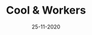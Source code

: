 ---
layout: project
title: 'Cool & Workers'
caption: Design d'interface pour la gestion d'un espace de coworking
description: >
  **Client** : Cool & Workers est un espace de coworking convivial situé à Paris, offrant divers services pour les travailleurs nomades et les entreprises. Leurs offres incluent des cafés coworking, des salles de réunion, des bureaux privés et des services événementiels.<br/><br/>
  **Mission** : Concevoir une UI optimisant l'organisation et la gestion d'un espace de coworking. Les points essentiels incluent : la réservation en temps réel des places et salles, un tableau de bord simplifié pour la gestion interne, et un annuaire interactif des membres pour favoriser la mise en relation. Cette solution améliore l'expérience utilisateur et renforce la communauté des coworkers, répondant ainsi aux besoins des gestionnaires et des membres.<br/><br/>
  **Outils et/ou méthode de conception** : Figma, méthode Atomic Design.
date: '25-11-2020'
image: 
  path: /assets/img/prowork/cover-design-interface-utilisateur-cool-and-workers.png
  srcset: 
    1920w: /assets/img/prowork/cover-design-interface-utilisateur-cool-and-workers.png
    960w:  /assets/img/prowork/cover-design-interface-utilisateur-cool-and-workers.png
    480w:  /assets/img/prowork/cover-design-interface-utilisateur-cool-and-workers.png

links:
  - title: Voir le site officiel de Cool & Workers
    url: https://www.coolandworkers.com/
sitemap: false

---